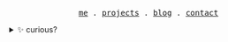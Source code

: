 <p align="center">
  <samp>
    <a href="https://mpcgt.vercel.app" target="_blank">me</a> .
    <a href="https://mpcgt.vercel.app/projets" target="_blank">projects</a> .
    <a href="https://mpcgt.vercel.app/blog" target="_blank">blog</a> .
    <a href="https://mpcgt.vercel.app/contact" target="_blank">contact</a>
  </samp>
</p>

<details>
  <summary>✨ curious?</summary>
  <br />
<img src="https://github.com/mpcgt/mpcgt/blob/main/icon/portfolio.png?raw=true" />
  <br />
<h1 align="center">Hello 👋🏻, I'm Max</h1>
<h3 align="center">A passionate web developer. 👨🏻‍💻</h3>

<details>
  <summary>👨🏻‍💻 presentation</summary>
  <br />
  <p align="center">
    <img src="https://komarev.com/ghpvc/?username=mpcgt&label=Profile%20views&color=9176b7&style=flat" alt="mpcgt" />
  </p>

- 😆 My portfolio [in my website](https://mpcgt.vercel.app)

- 🔭 I'm currently working on [Saguenay](https://github.com/mpcgt/saguenay)

- 👨‍💻 All my projects [are available](https://mpcgt.vercel.app/projets)

- 💬 Ask me about **React**

- 📫 How to contact me **sgn.ntwk@gmail.com**

- 📄 Know about [my experiences](https://mpcgt.vercel.app)

- ⚡ Fun fact **I've been coding websites since I was 13. 👨🏻‍💻**
</details>

<details>
  <summary>📨 connect with me</summary>
  <br />
<a href="mailto:levetica.dev@gmail.com" target="blank"><img align="center" src="https://img.shields.io/badge/Gmail-D14836?style=for-the-badge&logo=gmail&logoColor=white" alt="mpcgt" /></a>
</details>

<details>
  <summary>🛠️ languages and tools</summary>
  <br />

| **Category** | **Languages/Tools** |
| - | - |
**Frontend** | ![HTML5](https://img.shields.io/badge/html5-%23E34F26.svg?style=for-the-badge&logo=html5&logoColor=white) ![CSS3](https://img.shields.io/badge/css3-%231572B6.svg?style=for-the-badge&logo=css3&logoColor=white) ![JavaScript](https://img.shields.io/badge/javascript-%23323330.svg?style=for-the-badge&logo=javascript&logoColor=%23F7DF1E) ![TypeScript](https://img.shields.io/badge/typescript-%23007ACC.svg?style=for-the-badge&logo=typescript&logoColor=white)
**Frameworks** |  ![Angular](https://img.shields.io/badge/Angular-DD0031?style=for-the-badge&logo=angular&logoColor=white) ![React](https://img.shields.io/badge/react-%2320232a.svg?style=for-the-badge&logo=react&logoColor=%2361DAFB) ![Vue.js](https://img.shields.io/badge/vuejs-%2335495e.svg?style=for-the-badge&logo=vuedotjs&logoColor=%234FC08D)
**Styles** |  ![TailwindCSS](https://img.shields.io/badge/tailwindcss-%2338B2AC.svg?style=for-the-badge&logo=tailwind-css&logoColor=white) ![SASS](https://img.shields.io/badge/Sass-CC6699?style=for-the-badge&logo=sass&logoColor=white) ![Bootstrap](https://img.shields.io/badge/Bootstrap-563D7C?style=for-the-badge&logo=bootstrap&logoColor=white) ![FontAwesome](https://img.shields.io/badge/Font_Awesome-339AF0?style=for-the-badge&logo=fontawesome&logoColor=white)
**Mobile** | ![React Native](https://img.shields.io/badge/react_native-%2320232a.svg?style=for-the-badge&logo=react&logoColor=%2361DAFB) ![Flutter](https://img.shields.io/badge/Flutter-%2302569B.svg?style=for-the-badge&logo=Flutter&logoColor=white) ![Dart](https://img.shields.io/badge/dart-%230175C2.svg?style=for-the-badge&logo=dart&logoColor=white) ![Android](https://img.shields.io/badge/Android-3DDC84?style=for-the-badge&logo=android&logoColor=white)
**Cloud** | ![Vercel](https://img.shields.io/badge/Vercel-000000?style=for-the-badge&logo=vercel&logoColor=white) ![Firebase](https://img.shields.io/badge/firebase-a08021?style=for-the-badge&logo=firebase&logoColor=ffcd34) ![Google Cloud](https://img.shields.io/badge/GoogleCloud-%234285F4.svg?style=for-the-badge&logo=google-cloud&logoColor=white)
**System** | ![Windows 11](https://img.shields.io/badge/Windows%2011-%230079d5.svg?style=for-the-badge&logo=Windows%2011&logoColor=white) ![Linux](https://img.shields.io/badge/Linux-FCC624?style=for-the-badge&logo=linux&logoColor=black)
**Tools** | ![Git](https://img.shields.io/badge/git-%23F05033.svg?style=for-the-badge&logo=git&logoColor=white) ![Vite](https://img.shields.io/badge/Vite-B73BFE?style=for-the-badge&logo=vite&logoColor=FFD62E) ![Arduino](https://img.shields.io/badge/-Arduino-00979D?style=for-the-badge&logo=Arduino&logoColor=white) ![Markdown](https://img.shields.io/badge/markdown-%23000000.svg?style=for-the-badge&logo=markdown&logoColor=white) ![ReactRouter](https://img.shields.io/badge/React_Router-CA4245?style=for-the-badge&logo=react-router&logoColor=white) ![Supabase](https://img.shields.io/badge/Supabase-181818?style=for-the-badge&logo=supabase&logoColor=white) ![NodeJS](https://img.shields.io/badge/Node%20js-339933?style=for-the-badge&logo=nodedotjs&logoColor=white) ![npm](https://img.shields.io/badge/npm-CB3837?style=for-the-badge&logo=npm&logoColor=white) ![Docusarus](https://img.shields.io/badge/Docusaurus-3ECC5F?style=for-the-badge&logo=Docusaurus&logoColor=white)
**IDE** | ![Visual Studio Code](https://img.shields.io/badge/Visual_Studio_Code-0078D4?style=for-the-badge&logo=visual%20studio%20code&logoColor=white)
</details>

<details>
  <summary>🏅 support</summary>
  <br />
<p><a href="https://buymeacoffee.com/mpcgt_"> <img align="left" src="https://cdn.buymeacoffee.com/buttons/v2/default-yellow.png" height="50" width="180" alt="mpcgt_" /></a></p><br><br>
</details>

<details>
  <summary>📈 stats</summary>
  <br />
<p><img align="left" src="https://github-readme-stats.vercel.app/api/top-langs?username=mpcgt&show_icons=true&theme=dark&locale=en&layout=compact" alt="mpcgt" /></p>

<p>&nbsp;<img align="center" src="https://github-readme-stats.vercel.app/api?username=mpcgt&show_icons=true&theme=dark&locale=en" alt="mpcgt" /></p>
</details>
</details>

